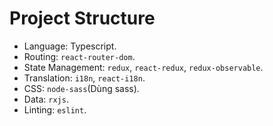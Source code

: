# Project Structure

- Language: Typescript.
- Routing: `react-router-dom`.
- State Management: `redux`, `react-redux`, `redux-observable`.
- Translation: `i18n`, `react-i18n`.
- CSS: `node-sass`(Dùng sass).
- Data: `rxjs`.
- Linting: `eslint`.
